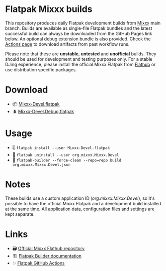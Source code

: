 # Flatpak Mixxx builds

This repository produces daily Flatpak development builds from [Mixxx](https://www.mixxx.org) main branch. Builds are available as single-file Flatpak bundles and the latest successful build can always be downloaded from the GitHub Pages link below. An optional debug extension bundle is also provided. Check the [Actions page](https://github.com/djantti/flatpak-mixxx-builds/actions) to download artifacts from past workflow runs.

Please note that these are **unstable**, **untested** and **unofficial** builds. They should be used for development and testing purposes only. For a stable DJing experience, please install the official Mixxx Flatpak from [Flathub](https://flathub.org/apps/org.mixxx.Mixxx) or use distribution specific packages.

# Download

- 📦 [Mixxx-Devel.flatpak](https://djantti.github.io/flatpak-mixxx-builds/Mixxx-Devel.flatpak)
- 🪲 [Mixxx-Devel.Debug.flatpak](https://djantti.github.io/flatpak-mixxx-builds/Mixxx-Devel.Debug.flatpak)

# Usage

- 🎚️ `flatpak install --user Mixxx-Devel.flatpak`
- 🧹 `flatpak uninstall --user org.mixxx.Mixxx.Devel`
- 🧱 `flatpak-builder --force-clean --repo=repo build org.mixxx.Mixxx.Devel.json`

# Notes

These builds use a custom application ID (*org.mixxx.Mixxx.Devel*), so it's possible to have the official Mixxx Flatpak and a development build installed at the same time. All application data, configuration files and settings are kept separate.

# Links

- 🗃️ [Official Mixxx Flathub repository](https://github.com/flathub/org.mixxx.Mixxx)
- 🏗️ [Flatpak Builder documentation](https://docs.flatpak.org/en/latest/flatpak-builder.html)
- ✨ [Flatpak GitHub Actions](https://github.com/flatpak/flatpak-github-actions)
